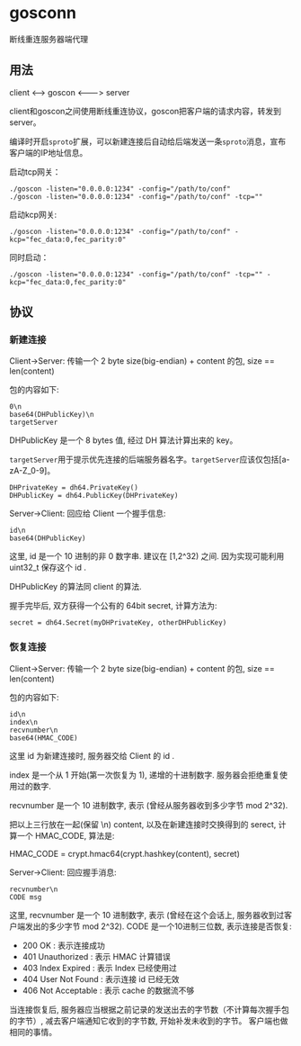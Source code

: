 # gosconn
断线重连服务器端代理

## 用法

client <--> goscon <---> server

client和goscon之间使用断线重连协议，goscon把客户端的请求内容，转发到server。

编译时开启`sproto`扩展，可以新建连接后自动给后端发送一条`sproto`消息，宣布客户端的IP地址信息。

启动tcp网关：

```
./goscon -listen="0.0.0.0:1234" -config="/path/to/conf"
./goscon -listen="0.0.0.0:1234" -config="/path/to/conf" -tcp=""
```

启动kcp网关:

```
./goscon -listen="0.0.0.0:1234" -config="/path/to/conf" -kcp="fec_data:0,fec_parity:0"
```

同时启动：

```
./goscon -listen="0.0.0.0:1234" -config="/path/to/conf" -tcp="" -kcp="fec_data:0,fec_parity:0"
```

## 协议

### 新建连接

Client->Server: 传输一个 2 byte size(big-endian) + content 的包, size == len(content)

包的内容如下:

```
0\n
base64(DHPublicKey)\n
targetServer
```

DHPublicKey 是一个 8 bytes 值, 经过 DH 算法计算出来的 key。

`targetServer`用于提示优先连接的后端服务器名字。`targetServer`应该仅包括[a-zA-Z_0-9]。

```
DHPrivateKey = dh64.PrivateKey()
DHPublicKey = dh64.PublicKey(DHPrivateKey)
```

Server->Client: 回应给 Client 一个握手信息:

```
id\n
base64(DHPublicKey)
```

这里, id 是一个 10 进制的非 0 数字串. 建议在 [1,2^32) 之间. 因为实现可能利用 uint32_t 保存这个 id .

DHPublicKey 的算法同 client 的算法.

握手完毕后, 双方获得一个公有的 64bit secret,  计算方法为:

```
secret = dh64.Secret(myDHPrivateKey, otherDHPublicKey)
```

### 恢复连接

Client->Server: 传输一个 2 byte size(big-endian) + content 的包, size == len(content)

包的内容如下:

```
id\n
index\n
recvnumber\n
base64(HMAC_CODE)
```

这里 id 为新建连接时, 服务器交给 Client 的 id .

index 是一个从 1 开始(第一次恢复为 1), 递增的十进制数字. 服务器会拒绝重复使用过的数字.

recvnumber 是一个 10 进制数字, 表示 (曾经从服务器收到多少字节 mod 2^32).

把以上三行放在一起(保留 \n) content, 以及在新建连接时交换得到的 serect, 计算一个 HMAC_CODE, 算法是:

HMAC_CODE = crypt.hmac64(crypt.hashkey(content), secret)

Server->Client: 回应握手消息:

```
recvnumber\n
CODE msg
```

这里, recvnumber 是一个 10 进制数字, 表示 (曾经在这个会话上, 服务器收到过客户端发出的多少字节 mod 2^32).
CODE 是一个10进制三位数, 表示连接是否恢复:

* 200 OK : 表示连接成功
* 401 Unauthorized : 表示 HMAC 计算错误
* 403 Index Expired : 表示 Index 已经使用过
* 404 User Not Found : 表示连接 id 已经无效
* 406 Not Acceptable : 表示 cache 的数据流不够

当连接恢复后, 服务器应当根据之前记录的发送出去的字节数（不计算每次握手包的字节）, 减去客户端通知它收到的字节数, 开始补发未收到的字节。
客户端也做相同的事情。

